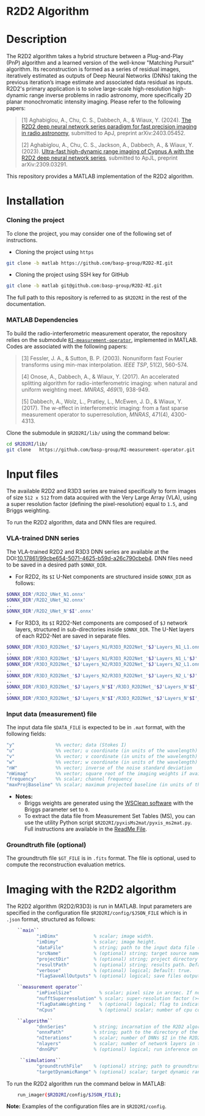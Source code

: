 # R2D2 Algorithm

# Description
The R2D2 algorithm takes a hybrid structure between a Plug-and-Play (PnP) algorithm and a learned version of the well-know "Matching Pursuit" algorithm. Its reconstruction is formed as a series of residual images, iteratively estimated as outputs of Deep Neural Networks (DNNs) taking the previous iteration’s image estimate and associated data residual as inputs. R2D2's primary application is to solve large-scale high-resolution high-dynamic range inverse problems in radio astronomy, more specifically 2D planar monochromatic intensity imaging. 
Please refer to the following papers:

>[1] Aghabiglou, A., Chu, C. S., Dabbech, A., & Wiaux, Y. (2024). [The R2D2 deep neural network series paradigm for fast precision imaging in radio astronomy](https://arxiv.org/abs/2403.05452),  submitted to ApJ, preprint arXiv:2403.05452.
>
>[2] Aghabiglou, A., Chu, C. S., Jackson, A., Dabbech, A., & Wiaux, Y. (2023). [Ultra-fast high-dynamic range imaging of Cygnus A with the R2D2 deep neural network series](https://arxiv.org/abs/2309.03291), submitted to ApJL, preprint arXiv:2309.03291.
>

This repository provides a MATLAB implementation of the R2D2 algorithm.

# Installation

### Cloning the project
To clone the project, you may consider one of the following set of instructions.

- Cloning the project using `https`
```bash
git clone -b matlab https://github.com/basp-group/R2D2-RI.git
```
- Cloning the project using SSH key for GitHub
```bash
git clone -b matlab git@github.com:basp-group/R2D2-RI.git
```
The full path to this repository is referred to as `$R2D2RI` in the rest of the documentation.

### MATLAB Dependencies
To build the radio-interferometric measurement operator, the repository relies on the submodule
   [`RI-measurement-operator`](https://github.com/basp-group/RI-measurement-operator), implemented in MATLAB. Codes are associated with the following papers:
   
> [3] Fessler, J. A., & Sutton, B. P. (2003). Nonuniform fast Fourier transforms using min-max interpolation. *IEEE TSP*, 51(2), 560-574.
>
> [4] Onose, A., Dabbech, A., & Wiaux, Y. (2017). An accelerated splitting algorithm for radio-interferometric imaging: when natural and uniform weighting meet. *MNRAS, 469*(1), 938-949.
> 
> [5] Dabbech, A., Wolz, L., Pratley, L., McEwen, J. D., & Wiaux, Y. (2017). The w-effect in interferometric imaging: from a fast sparse measurement operator to superresolution, *MNRAS*, 471(4), 4300-4313.
      
Clone the submodule in `$R2D2RI/lib/` using the command below:

```bash
cd $R2D2RI/lib/
git clone   https://github.com/basp-group/RI-measurement-operator.git
```
# Input files
The available R2D2 and R3D3 series are trained specifically to form images of size `512 x 512` from data acquired with the Very Large Array (VLA), using a super resolution factor (defining the pixel-resolution) equal to `1.5`, and Briggs weighting. 

To run the R2D2 algorithm, data and DNN files are required.

### VLA-trained DNN series
The VLA-trained R2D2 and R3D3 DNN series are available at the DOI:[10.17861/99cbe654-5071-4625-b59d-a26c790cbeb4](https://researchportal.hw.ac.uk/en/datasets/r2d2-deep-neural-network-series-for-radio-interferometric-imaging). DNN files need to be saved in a desired path `$ONNX_DIR`.  
- For R2D2,  its `$I` U-Net components are structured inside `$ONNX_DIR` as follows:
``` bash
$ONNX_DIR'/R2D2_UNet_N1.onnx'
$ONNX_DIR'/R2D2_UNet_N2.onnx'
..
$ONNX_DIR'/R2D2_UNet_N'$I'.onnx'
```
  
- For R3D3, its `$I` R2D2-Net components are composed of `$J` network layers, structured in sub-directories inside `$ONNX_DIR`.  The U-Net layers of each R2D2-Net are saved in separate files.
``` bash
$ONNX_DIR'/R3D3_R2D2Net_'$J'Layers_N1/R3D3_R2D2Net_'$J'Layers_N1_L1.onnx'
..
$ONNX_DIR'/R3D3_R2D2Net_'$J'Layers_N1/R3D3_R2D2Net_'$J'Layers_N1_L'$J'.onnx'
$ONNX_DIR'/R3D3_R2D2Net_'$J'Layers_N2/R3D3_R2D2Net_'$J'Layers_N2_L1.onnx'
..
$ONNX_DIR'/R3D3_R2D2Net_'$J'Layers_N2/R3D3_R2D2Net_'$J'Layers_N2_L'$J'.onnx'
..
$ONNX_DIR'/R3D3_R2D2Net_'$J'Layers_N'$I'/R3D3_R2D2Net_'$J'Layers_N'$I'_L1.onnx'
..
$ONNX_DIR'/R3D3_R2D2Net_'$J'Layers_N'$I'/R3D3_R2D2Net_'$J'Layers_N'$I'_L'$J'.onnx'
```
### Input data (measurement) file
The input data file `$DATA_FILE` is expected to be in `.mat` format, with the following fields: 
   ``` matlab 
   "y"               %% vector; data (Stokes I)
   "u"               %% vector; u coordinate (in units of the wavelength)
   "v"               %% vector; v coordinate (in units of the wavelength)
   "w"               %% vector; w coordinate (in units of the wavelength)
   "nW"              %% vector; inverse of the noise standard deviation 
   "nWimag"          %% vector; square root of the imaging weights if available (Briggs or uniform), empty otherwise
   "frequency"       %% scalar; channel frequency
   "maxProjBaseline" %% scalar; maximum projected baseline (in units of the wavelength; formally  max(sqrt(u.^2+v.^2)))
   ```
- **Notes:**
    - Briggs weights are generated using the [WSClean software](https://wsclean.readthedocs.io/en/latest/) with the Briggs parameter set to `0`.
    - To extract the data file from Measurement Set Tables (MS), you can use the utility Python script `$R2D2RI/pyxisMs2mat/pyxis_ms2mat.py`. Full instructions are available in the [ReadMe File](https://github.com/basp-group-private/R2D2-RI/blob/matlab/pyxisMs2mat/ReadMe.md).

### Groundtruth file (optional)
The groundtruth file `$GT_FILE` is in `.fits` format. The file is optional, used to compute the reconstruction evaluation metrics.


# Imaging with the R2D2 algorithm
The R2D2 algorithm (R2D2/R3D3) is run in MATLAB. Input parameters are specified in the configuration file `$R2D2RI/config/$JSON_FILE` which is in  `.json` format, structured as follows:

 ``` matlab
     ``main``
            "imDimx"             % scalar; image width.
            "imDimy"             % scalar; image height.
            "dataFile"           % string; path to the input data file (.mat).
            "srcName"            % (optional) string; target source name.
            "projectDir"         % (optional) string; project directory $R2D2RI. Default: "./".
            "resultPath"         % (optional) string; results path. Default: $R2D2RI"/results".           
            "verbose"            % (optional) logical; Default: true.
            "flagSaveAllOutputs" % (optional) logical; save files output of all iterations. Default: true.

     ``measurement operator``
            "imPixelSize"          % scalar; pixel size in arcsec. If not defined, "nufftSuperresolution" is used.
            "nufftSuperresolution" % scalar; super-resolution factor (>= 1), used when the pixel size is not defined. Default: 1.
            "flagDataWeighting "   % (optional) logical; flag to indicate if imaging weights are available (Briggs or uniform). Default: false.
            "nCpus"                % (optional) scalar; number of cpu cores used in MATLAB.

     ``algorithm``
            "dnnSeries"          % string; incarnation of the R2D2 algorithm: "R2D2" or "R3D3".
            "onnxPath"           % string; path to the directory of the DNN files $ONNX_DIR.
            "nIterations"        % scalar; number of DNNs $I in the R2D2/R3D3 series
            "nlayers"            % scalar; number of network layers in the DNN architecture $J. The parameter is compulsory for R3D3. For the available series, its value should be set to 3 or 6.
            "dnnGPU"             % (optional) logical; run inference on gpu. Default: true.

      ``simulations``
            "groundtruthFile"    % (optional) string; path to groundtruth file $GT_FILE (.fits).
            "targetDynamicRange" % (optional) scalar; target dynamic range for computation of logSNR.
   ```    

To run the R2D2 algorithm run the command below in MATLAB:
``` bash
    run_imager($R2D2RI/config/$JSON_FILE);
```
**Note:** Examples of the configuration files are in `$R2D2RI/config`.

